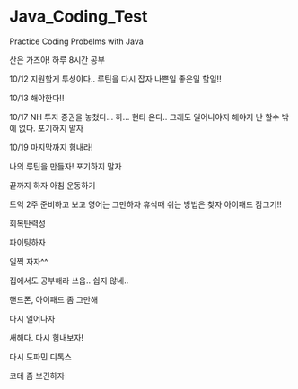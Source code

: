 # Java_Coding_Test
Practice Coding Probelms with Java

산은 가즈아!
하루 8시간 공부

10/12 지원할게 투성이다.. 루틴을 다시 잡자 나쁜일 좋은일 할일!!

10/13 해야한다!!


10/17 NH 투자 증권을 놓쳤다... 하... 현타 온다.. 그래도 일어나야지 해야지 난 할수 밖에 없다. 포기하지 말자

10/19 마지막까지 힘내라!

나의 루틴을 만들자!
포기하지 말자

끝까지 하자
아침 운동하기

토익 2주 준비하고 보고 영어는 그만하자
휴식때 쉬는 방법은 찾자
아이패드 잠그기!!

회복탄력성

파이팅하자

일찍 자자^^

집에서도 공부해라
쓰읍.. 쉽지 않네..

핸드폰, 아이패드 좀 그만해

다시 일어나자

새해다. 다시 힘내보자!

다시 도파민 디톡스

코테 좀 보긴하자
